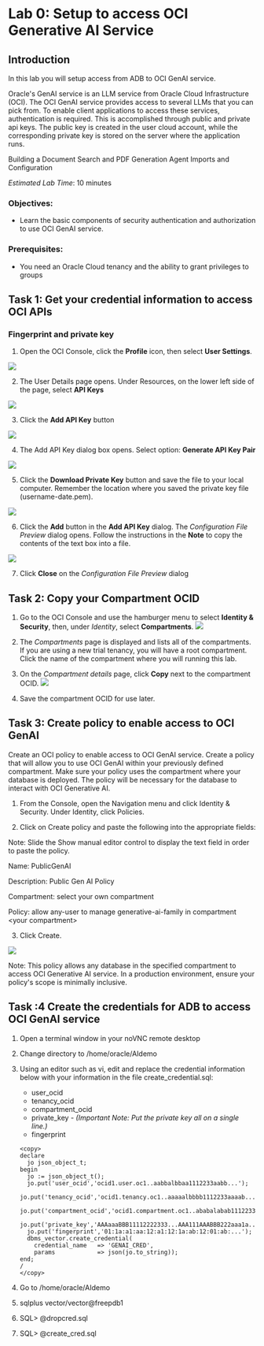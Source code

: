 # Lab 0: Setup to access OCI Generative AI Service

## Introduction

In this lab you will setup access from ADB to OCI GenAI service.

Oracle's GenAI service is an LLM service from Oracle Cloud Infrastructure (OCI). The OCI GenAI service provides access to several LLMs that you can pick from.  To enable client applications to access these services, authentication is required. This is accomplished through public and private api keys. The public key is created in the user cloud account, while the corresponding private key is stored on the server where the application runs. 



Building a Document Search and PDF Generation Agent
 Imports and Configuration


*Estimated Lab Time*: 10 minutes

### Objectives:
* Learn the basic components of security authentication and authorization to use OCI GenAI service.

### Prerequisites:
* You need an Oracle Cloud tenancy and the ability to grant privileges to groups

## **Task 1:** Get your credential information to access OCI APIs
### Fingerprint and private key

1. Open the OCI Console, click the **Profile** icon, then select **User Settings**.

  ![](images/new-profilename.png " ")

2. The User Details page opens. Under Resources, on the lower left side of the page, select **API Keys**

  ![](images/selectapikeys.png " ")

3. Click the **Add API Key** button

  ![](images/add-api-key.png " ")

4. The Add API Key dialog box opens. Select option: **Generate API Key Pair**

  ![](images/add-api-key-dialog1.png " ")

5. Click the **Download Private Key** button and save the file to your local computer. Remember the location where you saved the private key file (username-date.pem).

  ![](images/add-api-key-dialog2.png " ")

6. Click the **Add** button in the **Add API Key** dialog. The *Configuration File Preview* dialog opens. Follow the instructions in the **Note** to copy the contents of the text box into a file.
   
  ![](images/api-configfilepreview.png " ")

7. Click **Close** on the *Configuration File Preview* dialog

## **Task 2:** Copy your Compartment OCID

1. Go to the OCI Console and use the hamburger menu to select **Identity & Security**, then, under *Identity*, select **Compartments**.
  ![](./images/i-s-compartments.png " ")

2. The *Compartments* page is displayed and lists all of the compartments. If you are using a new trial tenancy, you will have a root compartment. Click the name of the compartment where you will running this lab. 

3. On the *Compartment details* page, click **Copy** next to the compartment OCID.
  ![](./images/compartment-copy.png " ")

4. Save the compartment OCID for use later.

## **Task 3:** Create policy to enable access to OCI GenAI

Create an OCI policy to enable access to OCI GenAI service.
Create a policy that will allow you to use OCI GenAI within your previously defined compartment. Make sure your policy uses the compartment where your database is deployed. The policy will be necessary for the database to interact with OCI Generative AI.

1. From the Console, open the Navigation menu and click Identity & Security. Under Identity, click Policies.

2. Click on Create policy and paste the following into the appropriate fields:

Note: Slide the Show manual editor control to display the text field in order to paste the policy.

Name: PublicGenAI

Description: Public Gen AI Policy

Compartment: select your own compartment

Policy: allow any-user to manage generative-ai-family in compartment \<your compartment>

3. Click Create.

 ![](images/create-policy.png " ")

Note: This policy allows any database in the specified compartment to access OCI Generative AI service. In a production environment, ensure your policy's scope is minimally inclusive.

## **Task :4** Create the credentials for ADB to access OCI GenAI service

1. Open a terminal window in your noVNC remote desktop
2. Change directory to /home/oracle/AIdemo
3. Using an editor such as vi, edit and replace the credential information below with your information in the file create_credential.sql:
   
   * user\_ocid
   * tenancy\_ocid
   * compartment_ocid
   * private\_key - *(Important Note: Put the private key all on a single line.)*
   * fingerprint

    ```
    <copy>
    declare
      jo json_object_t;
    begin
      jo := json_object_t();
      jo.put('user_ocid','ocid1.user.oc1..aabbalbbaa1112233aabb...');
      jo.put('tenancy_ocid','ocid1.tenancy.oc1..aaaaalbbbb1112233aaaab...');
      jo.put('compartment_ocid','ocid1.compartment.oc1..ababalabab1112233ababa...');
      jo.put('private_key','AAAaaaBBB11112222333...AAA111AAABBB222aaa1a...');
      jo.put('fingerprint','01:1a:a1:aa:12:a1:12:1a:ab:12:01:ab:...');
      dbms_vector.create_credential(
        credential_name   => 'GENAI_CRED',
        params            => json(jo.to_string));
    end;
    /
    </copy>
    ```
4. Go to /home/oracle/AIdemo
5. sqlplus vector/vector@freepdb1
6. SQL> @dropcred.sql
7. SQL> @create_cred.sql
   
